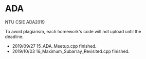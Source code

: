 # ADA

NTU CSIE ADA2019

To avoid plagiarism, each homework's code will not upload until the deadline.

* 2019/09/27 15_ADA_Meetup.cpp finished.
* 2019/10/03 16_Maximum_Subarray_Revisited.cpp finished.
